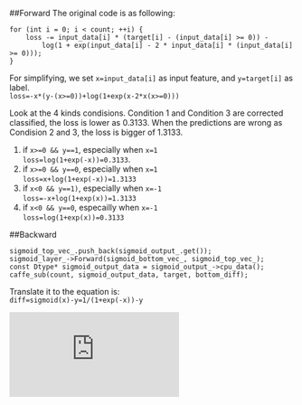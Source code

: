 ##Forward
The original code is as following:
```
for (int i = 0; i < count; ++i) {
    loss -= input_data[i] * (target[i] - (input_data[i] >= 0)) -
        log(1 + exp(input_data[i] - 2 * input_data[i] * (input_data[i] >= 0)));
}
```
For simplifying, we set `x=input_data[i]` as input feature, and `y=target[i]` as label.  
`loss=-x*(y-(x>=0))+log(1+exp(x-2*x(x>=0)))`

Look at the 4 kinds condisions. Condition 1 and Condition 3 are corrected classified, the loss is lower as 0.3133. When the predictions are wrong as Condision 2 and 3, the loss is bigger of 1.3133. 

1. if `x>=0 && y==1`, especially when `x=1`  
`loss=log(1+exp(-x))=0.3133`.
2. if `x>=0 && y==0`, especially when `x=1`  
`loss=x+log(1+exp(-x))=1.3133`
3. if `x<0 && y==1)`, especially when `x=-1`  
`loss=-x+log(1+exp(x))=1.3133`
4. if `x<0 && y==0`, especailly when `x=-1`  
`loss=log(1+exp(x))=0.3133`

##Backward
```
sigmoid_top_vec_.push_back(sigmoid_output_.get());
sigmoid_layer_->Forward(sigmoid_bottom_vec_, sigmoid_top_vec_);
const Dtype* sigmoid_output_data = sigmoid_output_->cpu_data();
caffe_sub(count, sigmoid_output_data, target, bottom_diff);
```
Translate it to the equation is:  
`diff=sigmoid(x)-y=1/(1+exp(-x))-y`

![equation](http://latex.codecogs.com/gif.latex?E%20%3D%20%5Cfrac%7B-1%7D%7Bn%7D%20%5Csum%5Climits_%7Bn%3D1%7D%5EN%20%5Cleft%5B%20p_n%20%5Clog%20%5Chat%7Bp%7D_n%20&plus;%20%281%20-%20p_n%29%20%5Clog%281%20-%20%5Chat%7Bp%7D_n%29%20%5Cright%5D)  
  
